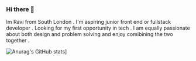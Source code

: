 ### Hi there 👋

Im Ravi from South London . I'm aspiring junior front end or fullstack developer . Looking for my first opportunity in tech . I am equally passionate about both design and problem solving and enjoy comibining the two together .

![Anurag's GitHub stats](https://github-readme-stats.vercel.app/api?username=rg460)]
